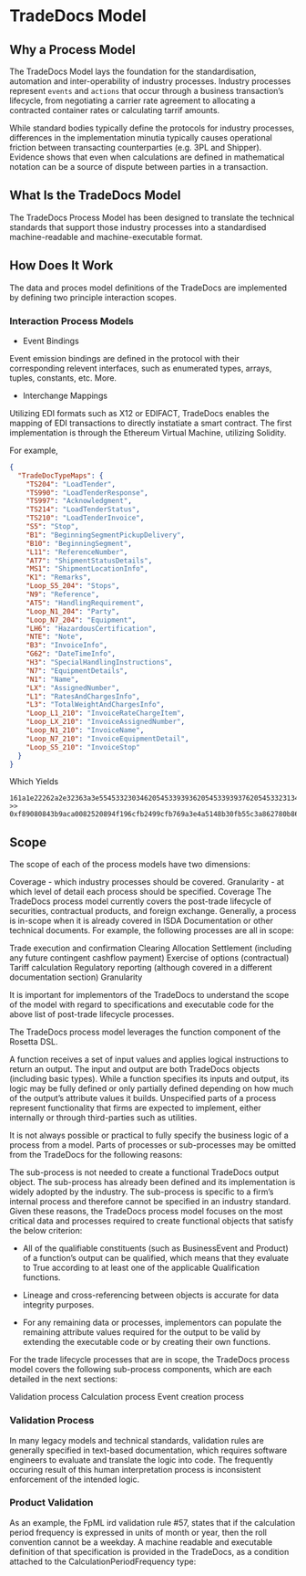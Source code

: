 # TradeDocs Model

## Why a Process Model

The TradeDocs Model lays the foundation for the standardisation, automation and inter-operability of industry processes. Industry processes represent `events` and `actions` that occur through a business transaction’s lifecycle, from negotiating a carrier rate agreement to allocating a contracted container rates or calculating tarrif amounts.

While standard bodies typically define the protocols for industry processes, differences in the implementation minutia typically causes operational friction between transacting counterparties (e.g. 3PL and Shipper). Evidence shows that even when calculations are defined in mathematical notation can be a source of dispute between parties in a transaction.

## What Is the TradeDocs Model

The TradeDocs Process Model has been designed to translate the technical standards that support those industry processes into a standardised machine-readable and machine-executable format.

## How Does It Work

The data and proces model definitions of the TradeDocs are implemented by defining two principle interaction scopes.

### Interaction Process Models

- Event Bindings

Event emission bindings are defined in the protocol with their corresponding relevent interfaces, such as enumerated types, arrays, tuples, constants, etc. More.

- Interchange Mappings

Utilizing EDI formats such as X12 or EDIFACT, TradeDocs enables the mapping of EDI transactions to directly instatiate a smart contract. The first implementation is through the Ethereum Virtual Machine, utilizing Solidity.

For example,

```json
{
  "TradeDocTypeMaps": {
    "TS204": "LoadTender",
    "TS990": "LoadTenderResponse",
    "TS997": "Acknowledgment",
    "TS214": "LoadTenderStatus",
    "TS210": "LoadTenderInvoice",
    "S5": "Stop",
    "B1": "BeginningSegmentPickupDelivery",
    "B10": "BeginningSegment",
    "L11": "ReferenceNumber",
    "AT7": "ShipmentStatusDetails",
    "MS1": "ShipmentLocationInfo",
    "K1": "Remarks",
    "Loop_S5_204": "Stops",
    "N9": "Reference",
    "AT5": "HandlingRequirement",
    "Loop_N1_204": "Party",
    "Loop_N7_204": "Equipment",
    "LH6": "HazardousCertification",
    "NTE": "Note",
    "B3": "InvoiceInfo",
    "G62": "DateTimeInfo",
    "H3": "SpecialHandlingInstructions",
    "N7": "EquipmentDetails",
    "N1": "Name",
    "LX": "AssignedNumber",
    "L1": "RatesAndChargesInfo",
    "L3": "TotalWeightAndChargesInfo",
    "Loop_L1_210": "InvoiceRateChargeItem",
    "Loop_LX_210": "InvoiceAssignedNumber",
    "Loop_N1_210": "InvoiceName",
    "Loop_N7_210": "InvoiceEquipmentDetail",
    "Loop_S5_210": "InvoiceStop"
  }
}
```

Which Yields

```
161a1e22262a2e32363a3e55453323034620545339393620545339393762054533231346205453323134204c3131c204c6f6f705f53355f323034c204c6f6f705f4c315f32313c204c6f6f705f4c585f32313c204c6f6f705f4e315f32313c204c6f6f705f53355f32313
>>
0xf89080843b9aca0082520894f196cfb2499cfb769a3e4a5148b30fb55c3a862780b86ff86db86b0161a1e22262a2e32363a3e55453323034620545339393620545339393762054533231346205453323134204c3131c204c6f6f705f53355f323034c204c6f6f705f4c315f32313c204c6f6f705f4c585f32313c204c6f6f705f4e315f32313c204c6f6f705f53355f32313
```

## Scope

The scope of each of the process models have two dimensions:

Coverage - which industry processes should be covered.
Granularity - at which level of detail each process should be specified.
Coverage
The TradeDocs process model currently covers the post-trade lifecycle of securities, contractual products, and foreign exchange. Generally, a process is in-scope when it is already covered in ISDA Documentation or other technical documents. For example, the following processes are all in scope:

Trade execution and confirmation
Clearing
Allocation
Settlement (including any future contingent cashflow payment)
Exercise of options (contractual)
Tariff calculation
Regulatory reporting (although covered in a different documentation section)
Granularity

It is important for implementors of the TradeDocs to understand the scope of the model with regard to specifications and executable code for the above list of post-trade lifecycle processes.

The TradeDocs process model leverages the function component of the Rosetta DSL.

A function receives a set of input values and applies logical instructions to return an output. The input and output are both TradeDocs objects (including basic types). While a function specifies its inputs and output, its logic may be fully defined or only partially defined depending on how much of the output’s attribute values it builds. Unspecified parts of a process represent functionality that firms are expected to implement, either internally or through third-parties such as utilities.

It is not always possible or practical to fully specify the business logic of a process from a model. Parts of processes or sub-processes may be omitted from the TradeDocs for the following reasons:

The sub-process is not needed to create a functional TradeDocs output object.
The sub-process has already been defined and its implementation is widely adopted by the industry.
The sub-process is specific to a firm’s internal process and therefore cannot be specified in an industry standard.
Given these reasons, the TradeDocs process model focuses on the most critical data and processes required to create functional objects that satisfy the below criterion:

- All of the qualifiable constituents (such as BusinessEvent and Product) of a function’s output can be qualified, which means that they evaluate to True according to at least one of the applicable Qualification functions.

- Lineage and cross-referencing between objects is accurate for data integrity purposes.

- For any remaining data or processes, implementors can populate the remaining attribute values required for the output to be valid by extending the executable code or by creating their own functions.

For the trade lifecycle processes that are in scope, the TradeDocs process model covers the following sub-process components, which are each detailed in the next sections:

Validation process
Calculation process
Event creation process

### Validation Process

In many legacy models and technical standards, validation rules are generally specified in text-based documentation, which requires software engineers to evaluate and translate the logic into code. The frequently occuring result of this human interpretation process is inconsistent enforcement of the intended logic.

### Product Validation

As an example, the FpML ird validation rule #57, states that if the calculation period frequency is expressed in units of month or year, then the roll convention cannot be a weekday. A machine readable and executable definition of that specification is provided in the TradeDocs, as a condition attached to the CalculationPeriodFrequency type:
